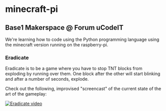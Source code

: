 # minecraft-pi

## Base1 Makerspace @ Forum uCodeIT

We're learning how to code using the Python programming language using the minecraft version running on the raspberry-pi.

### Eradicate

Eradicate is to be a game where you have to stop TNT blocks from exploding by running over them. One block after the other will start blinking and after
a number of seconds, explode. 

Check out the following, improvised "screencast" of the current state of the art of the gameplay:

[![Eradicate video](http://img.youtube.com/vi/jWcprpyV7B4/0.jpg)](http://www.youtube.com/watch?v=jWcprpyV7B4)
